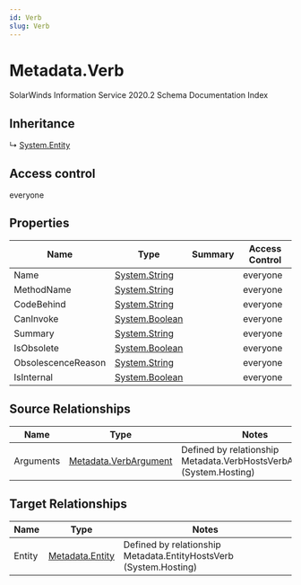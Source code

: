 ```yaml
---
id: Verb
slug: Verb
---
```


# Metadata.Verb

SolarWinds Information Service 2020.2 Schema Documentation Index

## Inheritance

↳ [System.Entity](./../System/Entity)

## Access control

everyone

## Properties

| Name | Type | Summary | Access Control |
| ------ | ------ | ------ | ------ |
| Name | [System.String](https://docs.microsoft.com/en-us/dotnet/api/system.string) |  | everyone |
| MethodName | [System.String](https://docs.microsoft.com/en-us/dotnet/api/system.string) |  | everyone |
| CodeBehind | [System.String](https://docs.microsoft.com/en-us/dotnet/api/system.string) |  | everyone |
| CanInvoke | [System.Boolean](https://docs.microsoft.com/en-us/dotnet/api/system.boolean) |  | everyone |
| Summary | [System.String](https://docs.microsoft.com/en-us/dotnet/api/system.string) |  | everyone |
| IsObsolete | [System.Boolean](https://docs.microsoft.com/en-us/dotnet/api/system.boolean) |  | everyone |
| ObsolescenceReason | [System.String](https://docs.microsoft.com/en-us/dotnet/api/system.string) |  | everyone |
| IsInternal | [System.Boolean](https://docs.microsoft.com/en-us/dotnet/api/system.boolean) |  | everyone |

## Source Relationships

| Name | Type | Notes |
| ------ | ------ | ------ |
| Arguments | [Metadata.VerbArgument](./../Metadata/VerbArgument) | Defined by relationship Metadata.VerbHostsVerbArgument (System.Hosting) |

## Target Relationships

| Name | Type | Notes |
| ------ | ------ | ------ |
| Entity | [Metadata.Entity](./../Metadata/Entity) | Defined by relationship Metadata.EntityHostsVerb (System.Hosting) |

